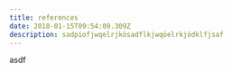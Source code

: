 ```yaml
---
title: references
date: 2018-01-15T09:54:09.309Z
description: sadpiofjwqelrjkösadflkjwqöelrkjödklfjsaf
---
```

asdf
